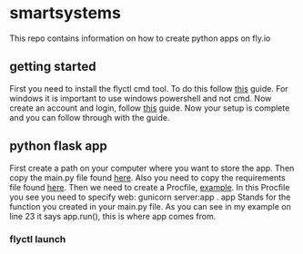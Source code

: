 # **smartsystems**
This repo contains information on how to create python apps on fly.io

## **getting started**
First you need to install the flyctl cmd tool. To do this follow [this](https://fly.io/docs/hands-on/install-flyctl/) guide. For windows it is important to use windows powershell and not cmd. Now create an account and login, follow [this](https://fly.io/docs/getting-started/log-in-to-fly/) guide. Now your setup is complete and you can follow through with the guide.

## **python flask app**
First create a path on your computer where you want to store the app. Then copy the main.py file found [here](https://github.com/stino220802/smartsystems/blob/main/flaskpython/main.py). Also you need to copy the requirements file found [here](https://github.com/stino220802/smartsystems/blob/main/flaskpython/requirements.txt). Then we need to create a Procfile, [example](https://github.com/stino220802/smartsystems/blob/main/flaskpython/Procfile). In this Procfile you see you need to specify web: gunicorn server:app . app Stands for the function you created in your main.py file. As you can see in my example on line 23 it says app.run(), this is where app comes from.

### **flyctl launch**



